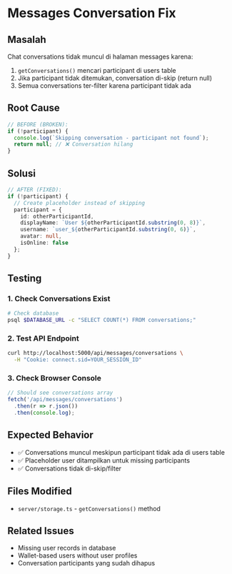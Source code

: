 # Messages Conversation Fix

## Masalah
Chat conversations tidak muncul di halaman messages karena:
1. `getConversations()` mencari participant di users table
2. Jika participant tidak ditemukan, conversation di-skip (return null)
3. Semua conversations ter-filter karena participant tidak ada

## Root Cause
```typescript
// BEFORE (BROKEN):
if (!participant) {
  console.log(`Skipping conversation - participant not found`);
  return null; // ❌ Conversation hilang
}
```

## Solusi
```typescript
// AFTER (FIXED):
if (!participant) {
  // Create placeholder instead of skipping
  participant = {
    id: otherParticipantId,
    displayName: `User ${otherParticipantId.substring(0, 8)}`,
    username: `user_${otherParticipantId.substring(0, 6)}`,
    avatar: null,
    isOnline: false
  };
}
```

## Testing

### 1. Check Conversations Exist
```bash
# Check database
psql $DATABASE_URL -c "SELECT COUNT(*) FROM conversations;"
```

### 2. Test API Endpoint
```bash
curl http://localhost:5000/api/messages/conversations \
  -H "Cookie: connect.sid=YOUR_SESSION_ID"
```

### 3. Check Browser Console
```javascript
// Should see conversations array
fetch('/api/messages/conversations')
  .then(r => r.json())
  .then(console.log);
```

## Expected Behavior
- ✅ Conversations muncul meskipun participant tidak ada di users table
- ✅ Placeholder user ditampilkan untuk missing participants
- ✅ Conversations tidak di-skip/filter

## Files Modified
- `server/storage.ts` - `getConversations()` method

## Related Issues
- Missing user records in database
- Wallet-based users without user profiles
- Conversation participants yang sudah dihapus
